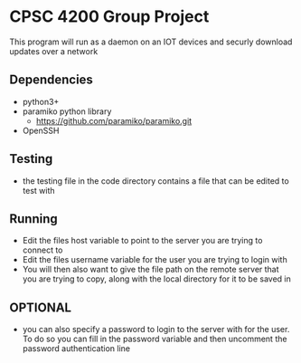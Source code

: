 CPSC 4200 Group Project
======================

This program will run as a daemon on an IOT devices and securly download updates over a network

## Dependencies

* python3+
* paramiko python library
    * https://github.com/paramiko/paramiko.git
* OpenSSH

## Testing

* the testing file in the code directory contains a file that can be edited to test with

## Running

* Edit the files host variable to point to the server you are trying to connect to
* Edit the files username variable for the user you are trying to login with
* You will then also want to give the file path on the remote server that you are trying to copy, along with the local directory for it to be saved in

## OPTIONAL

* you can also specify a password to login to the server with for the user. To do so you can fill in the password variable and then uncomment the password authentication line

